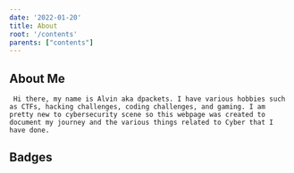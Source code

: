 ```yaml
---
date: '2022-01-20'
title: About
root: '/contents'
parents: ["contents"]
---
```


## About Me

```
 Hi there, my name is Alvin aka dpackets. I have various hobbies such as CTFs, hacking challenges, coding challenges, and gaming. I am pretty new to cybersecurity scene so this webpage was created to document my journey and the various things related to Cyber that I have done.
 ```

## Badges

 <script src="https://tryhackme.com/badge/5813"></script>